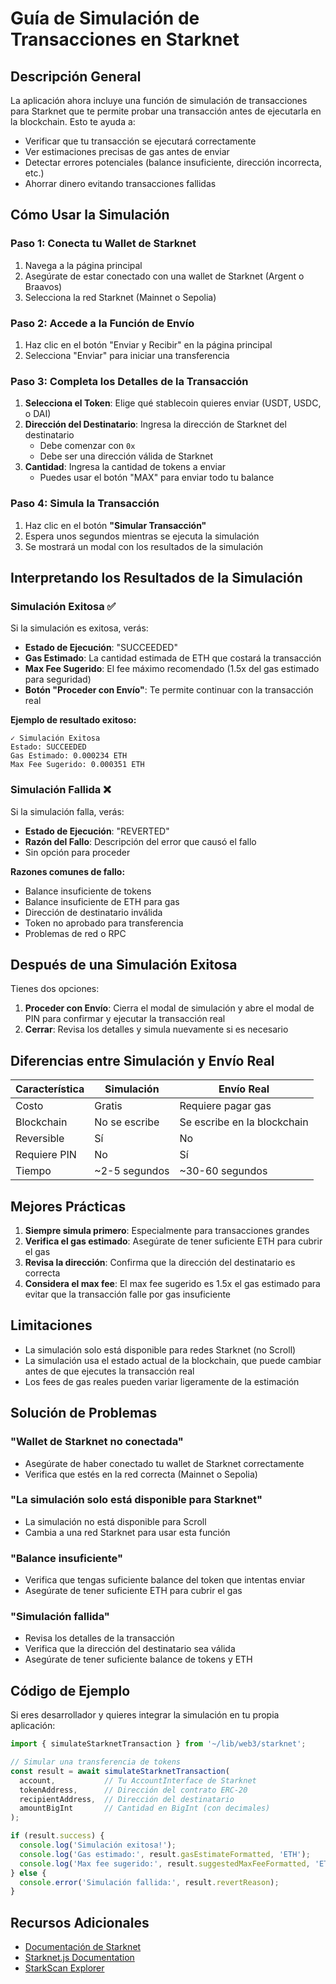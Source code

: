 # Guía de Simulación de Transacciones en Starknet

## Descripción General

La aplicación ahora incluye una función de simulación de transacciones para Starknet que te permite probar una transacción antes de ejecutarla en la blockchain. Esto te ayuda a:

- Verificar que tu transacción se ejecutará correctamente
- Ver estimaciones precisas de gas antes de enviar
- Detectar errores potenciales (balance insuficiente, dirección incorrecta, etc.)
- Ahorrar dinero evitando transacciones fallidas

## Cómo Usar la Simulación

### Paso 1: Conecta tu Wallet de Starknet

1. Navega a la página principal
2. Asegúrate de estar conectado con una wallet de Starknet (Argent o Braavos)
3. Selecciona la red Starknet (Mainnet o Sepolia)

### Paso 2: Accede a la Función de Envío

1. Haz clic en el botón "Enviar y Recibir" en la página principal
2. Selecciona "Enviar" para iniciar una transferencia

### Paso 3: Completa los Detalles de la Transacción

1. **Selecciona el Token**: Elige qué stablecoin quieres enviar (USDT, USDC, o DAI)
2. **Dirección del Destinatario**: Ingresa la dirección de Starknet del destinatario
   - Debe comenzar con `0x`
   - Debe ser una dirección válida de Starknet
3. **Cantidad**: Ingresa la cantidad de tokens a enviar
   - Puedes usar el botón "MAX" para enviar todo tu balance

### Paso 4: Simula la Transacción

1. Haz clic en el botón **"Simular Transacción"**
2. Espera unos segundos mientras se ejecuta la simulación
3. Se mostrará un modal con los resultados de la simulación

## Interpretando los Resultados de la Simulación

### Simulación Exitosa ✅

Si la simulación es exitosa, verás:

- **Estado de Ejecución**: "SUCCEEDED"
- **Gas Estimado**: La cantidad estimada de ETH que costará la transacción
- **Max Fee Sugerido**: El fee máximo recomendado (1.5x del gas estimado para seguridad)
- **Botón "Proceder con Envío"**: Te permite continuar con la transacción real

**Ejemplo de resultado exitoso:**
```
✓ Simulación Exitosa
Estado: SUCCEEDED
Gas Estimado: 0.000234 ETH
Max Fee Sugerido: 0.000351 ETH
```

### Simulación Fallida ❌

Si la simulación falla, verás:

- **Estado de Ejecución**: "REVERTED"
- **Razón del Fallo**: Descripción del error que causó el fallo
- Sin opción para proceder

**Razones comunes de fallo:**
- Balance insuficiente de tokens
- Balance insuficiente de ETH para gas
- Dirección de destinatario inválida
- Token no aprobado para transferencia
- Problemas de red o RPC

## Después de una Simulación Exitosa

Tienes dos opciones:

1. **Proceder con Envío**: Cierra el modal de simulación y abre el modal de PIN para confirmar y ejecutar la transacción real
2. **Cerrar**: Revisa los detalles y simula nuevamente si es necesario

## Diferencias entre Simulación y Envío Real

| Característica | Simulación | Envío Real |
|----------------|-----------|------------|
| Costo | Gratis | Requiere pagar gas |
| Blockchain | No se escribe | Se escribe en la blockchain |
| Reversible | Sí | No |
| Requiere PIN | No | Sí |
| Tiempo | ~2-5 segundos | ~30-60 segundos |

## Mejores Prácticas

1. **Siempre simula primero**: Especialmente para transacciones grandes
2. **Verifica el gas estimado**: Asegúrate de tener suficiente ETH para cubrir el gas
3. **Revisa la dirección**: Confirma que la dirección del destinatario es correcta
4. **Considera el max fee**: El max fee sugerido es 1.5x el gas estimado para evitar que la transacción falle por gas insuficiente

## Limitaciones

- La simulación solo está disponible para redes Starknet (no Scroll)
- La simulación usa el estado actual de la blockchain, que puede cambiar antes de que ejecutes la transacción real
- Los fees de gas reales pueden variar ligeramente de la estimación

## Solución de Problemas

### "Wallet de Starknet no conectada"
- Asegúrate de haber conectado tu wallet de Starknet correctamente
- Verifica que estés en la red correcta (Mainnet o Sepolia)

### "La simulación solo está disponible para Starknet"
- La simulación no está disponible para Scroll
- Cambia a una red Starknet para usar esta función

### "Balance insuficiente"
- Verifica que tengas suficiente balance del token que intentas enviar
- Asegúrate de tener suficiente ETH para cubrir el gas

### "Simulación fallida"
- Revisa los detalles de la transacción
- Verifica que la dirección del destinatario sea válida
- Asegúrate de tener suficiente balance de tokens y ETH

## Código de Ejemplo

Si eres desarrollador y quieres integrar la simulación en tu propia aplicación:

```typescript
import { simulateStarknetTransaction } from '~/lib/web3/starknet';

// Simular una transferencia de tokens
const result = await simulateStarknetTransaction(
  account,           // Tu AccountInterface de Starknet
  tokenAddress,      // Dirección del contrato ERC-20
  recipientAddress,  // Dirección del destinatario
  amountBigInt       // Cantidad en BigInt (con decimales)
);

if (result.success) {
  console.log('Simulación exitosa!');
  console.log('Gas estimado:', result.gasEstimateFormatted, 'ETH');
  console.log('Max fee sugerido:', result.suggestedMaxFeeFormatted, 'ETH');
} else {
  console.error('Simulación fallida:', result.revertReason);
}
```

## Recursos Adicionales

- [Documentación de Starknet](https://docs.starknet.io/)
- [Starknet.js Documentation](https://www.starknetjs.com/)
- [StarkScan Explorer](https://starkscan.co/)

